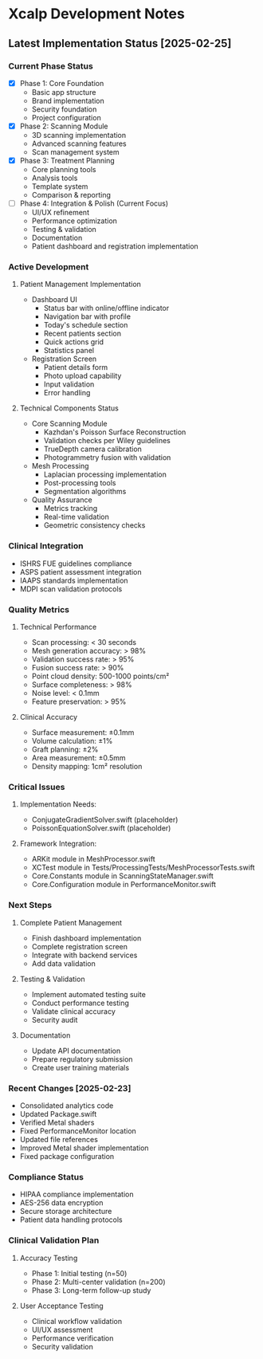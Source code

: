 # Xcalp Development Notes

## Latest Implementation Status [2025-02-25]

### Current Phase Status
- [x] Phase 1: Core Foundation
  - Basic app structure
  - Brand implementation
  - Security foundation
  - Project configuration
- [x] Phase 2: Scanning Module
  - 3D scanning implementation
  - Advanced scanning features
  - Scan management system
- [x] Phase 3: Treatment Planning
  - Core planning tools
  - Analysis tools
  - Template system
  - Comparison & reporting
- [ ] Phase 4: Integration & Polish (Current Focus)
  - UI/UX refinement
  - Performance optimization
  - Testing & validation
  - Documentation
  - Patient dashboard and registration implementation

### Active Development
1. Patient Management Implementation
   - Dashboard UI
     * Status bar with online/offline indicator
     * Navigation bar with profile
     * Today's schedule section
     * Recent patients section
     * Quick actions grid
     * Statistics panel
   - Registration Screen
     * Patient details form
     * Photo upload capability
     * Input validation
     * Error handling

2. Technical Components Status
   - Core Scanning Module
     * Kazhdan's Poisson Surface Reconstruction
     * Validation checks per Wiley guidelines
     * TrueDepth camera calibration
     * Photogrammetry fusion with validation
   - Mesh Processing
     * Laplacian processing implementation
     * Post-processing tools
     * Segmentation algorithms
   - Quality Assurance
     * Metrics tracking
     * Real-time validation
     * Geometric consistency checks

### Clinical Integration
- ISHRS FUE guidelines compliance
- ASPS patient assessment integration
- IAAPS standards implementation
- MDPI scan validation protocols

### Quality Metrics
1. Technical Performance
   - Scan processing: < 30 seconds
   - Mesh generation accuracy: > 98%
   - Validation success rate: > 95%
   - Fusion success rate: > 90%
   - Point cloud density: 500-1000 points/cm²
   - Surface completeness: > 98%
   - Noise level: < 0.1mm
   - Feature preservation: > 95%

2. Clinical Accuracy
   - Surface measurement: ±0.1mm
   - Volume calculation: ±1%
   - Graft planning: ±2%
   - Area measurement: ±0.5mm
   - Density mapping: 1cm² resolution

### Critical Issues
1. Implementation Needs:
   - ConjugateGradientSolver.swift (placeholder)
   - PoissonEquationSolver.swift (placeholder)

2. Framework Integration:
   - ARKit module in MeshProcessor.swift
   - XCTest module in Tests/ProcessingTests/MeshProcessorTests.swift
   - Core.Constants module in ScanningStateManager.swift
   - Core.Configuration module in PerformanceMonitor.swift

### Next Steps
1. Complete Patient Management
   - Finish dashboard implementation
   - Complete registration screen
   - Integrate with backend services
   - Add data validation

2. Testing & Validation
   - Implement automated testing suite
   - Conduct performance testing
   - Validate clinical accuracy
   - Security audit

3. Documentation
   - Update API documentation
   - Prepare regulatory submission
   - Create user training materials

### Recent Changes [2025-02-23]
- Consolidated analytics code
- Updated Package.swift
- Verified Metal shaders
- Fixed PerformanceMonitor location
- Updated file references
- Improved Metal shader implementation
- Fixed package configuration

### Compliance Status
- HIPAA compliance implementation
- AES-256 data encryption
- Secure storage architecture
- Patient data handling protocols

### Clinical Validation Plan
1. Accuracy Testing
   - Phase 1: Initial testing (n=50)
   - Phase 2: Multi-center validation (n=200)
   - Phase 3: Long-term follow-up study

2. User Acceptance Testing
   - Clinical workflow validation
   - UI/UX assessment
   - Performance verification
   - Security validation
